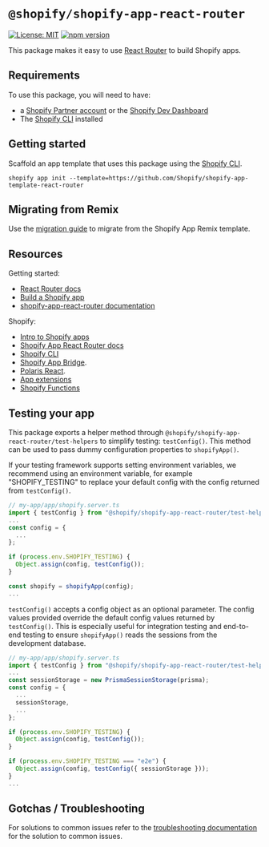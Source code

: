 # `@shopify/shopify-app-react-router`

<!-- ![Build Status]() -->

[![License: MIT](https://img.shields.io/badge/License-MIT-green.svg)](LICENSE.md)
[![npm version](https://badge.fury.io/js/%40shopify%2Fshopify-app-react-router.svg)](https://badge.fury.io/js/%40shopify%2Fshopify-app-react-router)

This package makes it easy to use [React Router](https://reactrouter.com/) to build Shopify apps.

## Requirements

To use this package, you will need to have:

- a [Shopify Partner account](https://www.shopify.com/ca/partners) or the [Shopify Dev Dashboard](https://shopify.dev/beta/next-gen-dev-platform/dev-dashboard)
- The [Shopify CLI](https://shopify.dev/docs/apps/build/cli-for-apps) installed

## Getting started

Scaffold an app template that uses this package using the [Shopify CLI](https://shopify.dev/docs/apps/build/cli-for-apps).

```
shopify app init --template=https://github.com/Shopify/shopify-app-template-react-router
```

## Migrating from Remix

Use the [migration guide]() to migrate from the Shopify App Remix template.

## Resources

Getting started:

- [React Router docs](https://reactrouter.com/home)
- [Build a Shopify app](https://shopify.dev/docs/apps/build/build)
- [shopify-app-react-router documentation](https://shopify.dev/docs/api/shopify-app-react-router)

Shopify:

- [Intro to Shopify apps](https://shopify.dev/docs/apps/getting-started)
- [Shopify App React Router docs](https://shopify.dev/docs/api/shopify-app-react-router)
- [Shopify CLI](https://shopify.dev/docs/apps/tools/cli)
- [Shopify App Bridge](https://shopify.dev/docs/api/app-bridge-library).
- [Polaris React](https://polaris.shopify.com/).
- [App extensions](https://shopify.dev/docs/apps/app-extensions/list)
- [Shopify Functions](https://shopify.dev/docs/api/functions)

## Testing your app

This package exports a helper method through `@shopify/shopify-app-react-router/test-helpers` to simplify testing: `testConfig()`. This method can be used to pass dummy configuration properties to `shopifyApp()`.

If your testing framework supports setting environment variables, we recommend using an environment variable, for example "SHOPIFY_TESTING" to replace your default config with the config returned from `testConfig()`.

```ts
// my-app/app/shopify.server.ts
import { testConfig } from "@shopify/shopify-app-react-router/test-helpers";
...
const config = {
  ...
};

if (process.env.SHOPIFY_TESTING) {
  Object.assign(config, testConfig());
}

const shopify = shopifyApp(config);
...
```

`testConfig()` accepts a config object as an optional parameter. The config values provided override the default config values returned by `testConfig()`. This is especially useful for integration testing and end-to-end testing to ensure `shopifyApp()` reads the sessions from the development database.

```ts
// my-app/app/shopify.server.ts
import { testConfig } from "@shopify/shopify-app-react-router/test-helpers";
...
const sessionStorage = new PrismaSessionStorage(prisma);
const config = {
  ...
  sessionStorage,
  ...
};

if (process.env.SHOPIFY_TESTING) {
  Object.assign(config, testConfig());
}

if (process.env.SHOPIFY_TESTING === "e2e") {
  Object.assign(config, testConfig({ sessionStorage }));
}
...
```

## Gotchas / Troubleshooting

For solutions to common issues refer to the [troubleshooting documentation](https://github.com/Shopify/shopify-app-template-react-router#gotchas--troubleshooting) for the solution to common issues.
